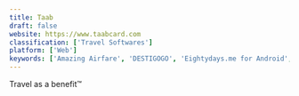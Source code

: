 ```yaml
---
title: Taab
draft: false 
website: https://www.taabcard.com
classification: ['Travel Softwares']
platform: ['Web']
keywords: ['Amazing Airfare', 'DESTIGOGO', 'Eightydays.me for Android', 'Hitlist', 'JetHop', 'Lumzag', 'Mavericks Travel', 'Mitty', 'Offpeak.io', 'Roadtrippers', 'TRAVO', 'Travel Time', 'TravelOffers', 'TravelPerk', 'TripCost', 'TripPost', 'Tripfix', 'Tripnary', 'Tripomatic', 'Trippiness', 'Tripsy', 'YouLive to Travel']
---
```

Travel as a benefit™